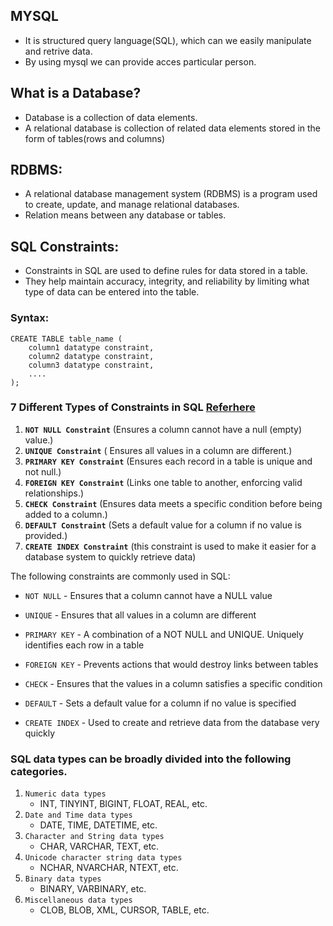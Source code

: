 ## MYSQL

* It is structured query language(SQL), which can we easily manipulate and retrive data.
* By using mysql we can provide acces particular person.

## What is a Database?

* Database is a collection of data elements.
* A relational database is collection of related data elements stored in the form of tables(rows and columns)

## RDBMS:

* A relational database management system (RDBMS) is a program used to create, update, and manage relational databases.
* Relation means between any database or tables.

## SQL Constraints:

* Constraints in SQL are used to define rules for data stored in a table. 
* They help maintain accuracy, integrity, and reliability by limiting what type of data can be entered into the table. 

### Syntax:  

```
CREATE TABLE table_name (
    column1 datatype constraint,
    column2 datatype constraint,
    column3 datatype constraint,
    ....
);
```

### 7 Different Types of Constraints in SQL [Referhere](https://www.digitalocean.com/community/tutorials/sql-data-types)

1) **`NOT NULL Constraint`**  (Ensures a column cannot have a null (empty) value.)
2) **`UNIQUE Constraint`** ( Ensures all values in a column are different.)
3) **`PRIMARY KEY Constraint`** (Ensures each record in a table is unique and not null.)
4) **`FOREIGN KEY Constraint`** (Links one table to another, enforcing valid relationships.)
5) **`CHECK Constraint`** (Ensures data meets a specific condition before being added to a column.)
6) **`DEFAULT Constraint`** (Sets a default value for a column if no value is provided.)
7) **`CREATE INDEX Constraint`**  (this constraint is used to make it easier for a database system to quickly retrieve data)

The following constraints are commonly used in SQL:

* `NOT NULL` - Ensures that a column cannot have a NULL value

* `UNIQUE` - Ensures that all values in a column are different
* `PRIMARY KEY` - A combination of a NOT NULL and UNIQUE. Uniquely identifies each row in a table
* `FOREIGN KEY` - Prevents actions that would destroy links between tables
* `CHECK` - Ensures that the values in a column satisfies a specific condition
* `DEFAULT` - Sets a default value for a column if no value is specified
* `CREATE INDEX` - Used to create and retrieve data from the database very quickly

### SQL data types can be broadly divided into the following categories.

1) `Numeric data types` 
    * INT, TINYINT, BIGINT, FLOAT, REAL, etc.
2) `Date and Time data types` 
    * DATE, TIME, DATETIME, etc.
3) `Character and String data types` 
    * CHAR, VARCHAR, TEXT, etc.
4) `Unicode character string data types` 
    * NCHAR, NVARCHAR, NTEXT, etc.
5) `Binary data types` 
    * BINARY, VARBINARY, etc.
6) `Miscellaneous data types`
    * CLOB, BLOB, XML, CURSOR, TABLE, etc.





